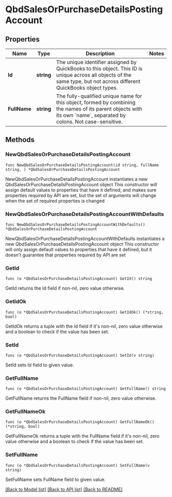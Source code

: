 # QbdSalesOrPurchaseDetailsPostingAccount

## Properties

Name | Type | Description | Notes
------------ | ------------- | ------------- | -------------
**Id** | **string** | The unique identifier assigned by QuickBooks to this object. This ID is unique across all objects of the same type, but not across different QuickBooks object types. | 
**FullName** | **string** | The fully-qualified unique name for this object, formed by combining the names of its parent objects with its own &#x60;name&#x60;, separated by colons. Not case-sensitive. | 

## Methods

### NewQbdSalesOrPurchaseDetailsPostingAccount

`func NewQbdSalesOrPurchaseDetailsPostingAccount(id string, fullName string, ) *QbdSalesOrPurchaseDetailsPostingAccount`

NewQbdSalesOrPurchaseDetailsPostingAccount instantiates a new QbdSalesOrPurchaseDetailsPostingAccount object
This constructor will assign default values to properties that have it defined,
and makes sure properties required by API are set, but the set of arguments
will change when the set of required properties is changed

### NewQbdSalesOrPurchaseDetailsPostingAccountWithDefaults

`func NewQbdSalesOrPurchaseDetailsPostingAccountWithDefaults() *QbdSalesOrPurchaseDetailsPostingAccount`

NewQbdSalesOrPurchaseDetailsPostingAccountWithDefaults instantiates a new QbdSalesOrPurchaseDetailsPostingAccount object
This constructor will only assign default values to properties that have it defined,
but it doesn't guarantee that properties required by API are set

### GetId

`func (o *QbdSalesOrPurchaseDetailsPostingAccount) GetId() string`

GetId returns the Id field if non-nil, zero value otherwise.

### GetIdOk

`func (o *QbdSalesOrPurchaseDetailsPostingAccount) GetIdOk() (*string, bool)`

GetIdOk returns a tuple with the Id field if it's non-nil, zero value otherwise
and a boolean to check if the value has been set.

### SetId

`func (o *QbdSalesOrPurchaseDetailsPostingAccount) SetId(v string)`

SetId sets Id field to given value.


### GetFullName

`func (o *QbdSalesOrPurchaseDetailsPostingAccount) GetFullName() string`

GetFullName returns the FullName field if non-nil, zero value otherwise.

### GetFullNameOk

`func (o *QbdSalesOrPurchaseDetailsPostingAccount) GetFullNameOk() (*string, bool)`

GetFullNameOk returns a tuple with the FullName field if it's non-nil, zero value otherwise
and a boolean to check if the value has been set.

### SetFullName

`func (o *QbdSalesOrPurchaseDetailsPostingAccount) SetFullName(v string)`

SetFullName sets FullName field to given value.



[[Back to Model list]](../README.md#documentation-for-models) [[Back to API list]](../README.md#documentation-for-api-endpoints) [[Back to README]](../README.md)


